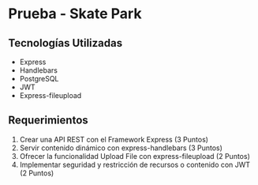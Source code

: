# Prueba - Skate Park
## Tecnologías Utilizadas
- Express
- Handlebars
- PostgreSQL
- JWT
- Express-fileupload
## Requerimientos
1. Crear una API REST con el Framework Express (3 Puntos)
2. Servir contenido dinámico con express-handlebars (3 Puntos)
3. Ofrecer la funcionalidad Upload File con express-fileupload (2 Puntos)
4. Implementar seguridad y restricción de recursos o contenido con JWT (2 Puntos)
